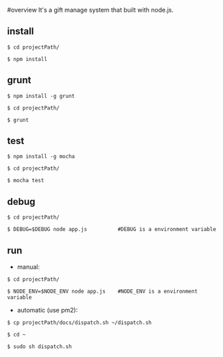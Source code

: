 #overview
It's a gift manage system that built with node.js.

## install

```
$ cd projectPath/

$ npm install
```

## grunt

```
$ npm install -g grunt

$ cd projectPath/

$ grunt

```

## test 

```
$ npm install -g mocha

$ cd projectPath/

$ mocha test
```

## debug

```
$ cd projectPath/

$ DEBUG=$DEBUG node app.js          #DEBUG is a environment variable
```

## run

* manual:

```
$ cd projectPath/

$ NODE_ENV=$NODE_ENV node app.js    #NODE_ENV is a environment variable
```

* automatic (use pm2):

```
$ cp projectPath/docs/dispatch.sh ~/dispatch.sh

$ cd ~

$ sudo sh dispatch.sh 
```


